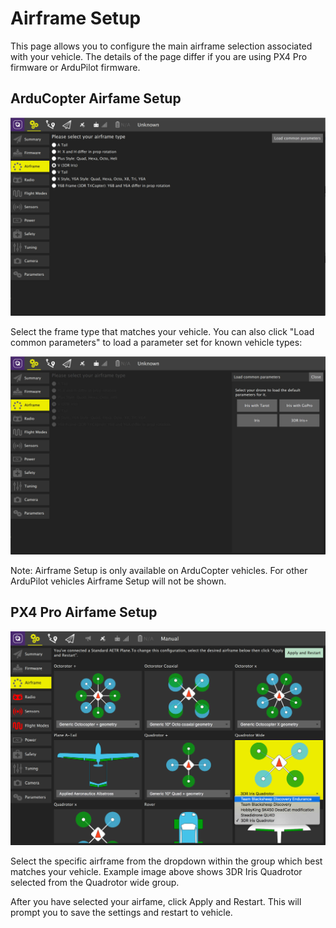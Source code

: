 # Airframe Setup

This page allows you to configure the main airframe selection associated with your vehicle. The details of the page differ if you are using PX4 Pro firmware or ArduPilot firmware.

## ArduCopter Airfame Setup

![](../../images/setup/APMAirframe.jpg)

Select the frame type that matches your vehicle. You can also click "Load common parameters" to load a parameter set for known vehicle types:

![](../../images/setup/APMAirframeParams.jpg)

Note: Airframe Setup is only available on ArduCopter vehicles. For other ArduPilot vehicles Airframe Setup will not be shown.

## PX4 Pro Airfame Setup

![](../../images/setup/PX4Airframe.jpg)

Select the specific airframe from the dropdown within the group which best matches your vehicle. Example image above shows 3DR Iris Quadrotor selected from the Quadrotor wide group.

After you have selected your airfame, click Apply and Restart. This will prompt you to save the settings and restart to vehicle.

